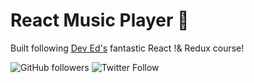 # React Music Player :musical_note:

Built following [Dev Ed's](https://twitter.com/developedbyed) fantastic React !& Redux course!

![GitHub followers](https://img.shields.io/github/followers/alexleybourne?style=flat&logo=github)  ![Twitter Follow](https://img.shields.io/twitter/follow/AlexLeybourne?&style=flat&logo=twitter&logoColor=white)
